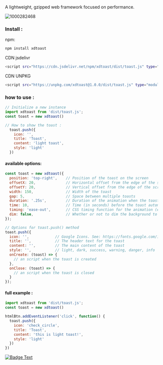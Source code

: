A lightweight, gzipped web framework focused on performance. 

![1000282468](https://github.com/user-attachments/assets/cffcb0c0-66a5-47ed-90ca-9faff6804fbb)


### Install :

npm:
```bash
npm install xdtoast
```

CDN jsdelivr
```bash
<script src="https://cdn.jsdelivr.net/npm/xdtoast/dist/toast.js" type="module"></script>
```

CDN UNPKG
```bash
<script src="https://unpkg.com/xdtoast@1.0.0/dist/toast.js" type="module"></script>
```

### how to use : 
```javascript
// Initialize a new instance
import xdtoast from 'dist/toast.js';
const toast = new xdtoast()

// How to show the toast :
  toast.push({
    icon: '',
    title: 'Toast',
    content: 'light toast',
    style: 'light'
  })
```

#### available options: 
```javascript
const toast = new xdtoast({
  position: 'top-right',    // Position of the toast on the screen
  offsetX: 20,              // Horizontal offset from the edge of the screen
  offsetY: 20,              // Vertical offset from the edge of the screen
  width: 150,               // Width of the toast
  gap: 5,                   // Space between multiple toasts
  duration: '.25s',         // Duration of the animation when the toast appears 
  time: 10,                 // Time (in seconds) before the toast automatically dismisses
  timing: 'ease-out',       // CSS timing function for the animation (e.g., ease, ease-in, ease-out, linear)
  dim: false,               // Whether or not to dim the background to old toast (true/false)
});

// Options for toast.push() method
toast.push({
  icon: '',            // Google Icons. See: https://fonts.google.com/icons
  title: '',           // The header text for the toast
  content: '',         // The main content of the toast
  style: '',           // light, dark, success, warning, danger, info
  onCreate: (toast) => {
    // an script when the toast is created
  },
  onClose: (toast) => {
    // an script when the toast is closed
  }
});
```

#### full example :
```javascript
import xdtoast from 'dist/toast.js';
const toast = new xdtoast()

htmlBtn.addEventListener('click', function() {
  toast.push({
    icon: 'check_circle',
    title: 'Toast',
    content: 'this is light toast!',
    style: 'light'
  })
})
```


[![Badge Text](https://img.shields.io/badge/donate_Saweria-E97627?style=for-the-badge)](https://saweria.co/mininxd)
